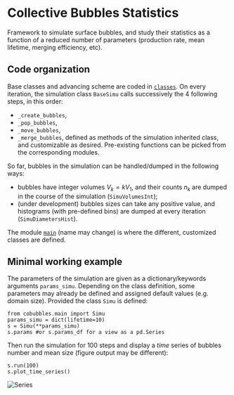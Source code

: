 # Collective Bubbles Statistics
Framework to simulate surface bubbles, and study their statistics as a function of a reduced number of parameters (production rate, mean lifetime, merging efficiency, etc).

## Code organization
Base classes and advancing scheme are coded in [`classes`](cobubbles/classes.py).
On every iteration, the simulation class `BaseSimu` calls successively the 4 following steps, in this order:
- `_create_bubbles`,
- `_pop_bubbles`,
- `_move_bubbles`,
- `_merge_bubbles`,
defined as methods of the simulation inherited class, and customizable as desired.
Pre-existing functions can be picked from the corresponding modules.

So far, bubbles in the simulation can be handled/dumped in the following ways:
- bubbles have integer volumes $V_k = k V_1$, and their counts $n_k$ are dumped in the course of the simulation (`SimuVolumesInt`);
- (under development) bubbles sizes can take any positive value, and histograms (with pre-defined bins) are dumped at every iteration (`SimuDiametersHist`).

The module [`main`](cobubbles/main.py) (name may change) is where the different, customized classes are defined.

## Minimal working example
The parameters of the simulation are given as a dictionary/keywords arguments `params_simu`.
Depending on the class definition, some parameters may already be defined and assigned default values (e.g. domain size).
Provided the class `Simu` is defined:
```
from cobubbles.main import Simu
params_simu = dict(lifetime=10)
s = Simu(**params_simu)
s.params #or s.params_df for a view as a pd.Series
```
Then run the simulation for 100 steps and display a *time* series of bubbles number and mean size (figure output may be different):
```
s.run(100)
s.plot_time_series()
```
![Series](examples/time_series1.png)
